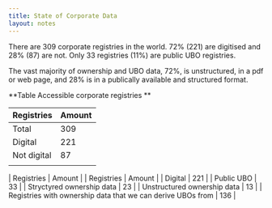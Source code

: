 ```yaml
---
title: State of Corporate Data
layout: notes
---
```


There are 309 corporate registries in the world. 72% (221) are digitised and 28% (87) are not. Only 33 registries (11%) are public UBO registries.

The vast majority of ownership and UBO data, 72%, is unstructured, in a pdf or web page, and 28% is in a publically available and structured format. 


**Table Accessible corporate registries **

| Registries  | Amount |
|-------------|--------|
| Total       | 309    |
| Digital     | 221    |
| Not digital | 87     |
|             |        |





| Registries                                                  | Amount |
| Registries                                                  | Amount |
| Digital                                                     | 221    |
| Public UBO                                                  | 33     |
| Stryctyred ownership data                                   | 23     |
| Unstructured ownership data                                 | 13     |
| Registries with ownership data that we can derive UBOs from | 136    |
